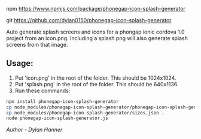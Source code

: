 npm https://www.npmjs.com/package/phonegap-icon-splash-generator

git https://github.com/dylan0150/phonegap-icon-splash-generator

Auto generate splash screens and icons for a phongap ionic cordova 1.0 project from an icon.png. Including a splash.png will also generate splash screens from that image.

## Usage:

1. Put 'icon.png' in the root of the folder. This should be 1024x1024.
2. Put 'splash.png' in the root of the folder. This should be 640x1136
3. Run these commands:

```bash
npm install phonegap-icon-splash-generator
cp node_modules/phonegap-icon-splash-generator/phonegap-icon-splash-generator.js .
cp node_modules/phonegap-icon-splash-generator/sizes.json .
node phonegap-icon-splash-generator.js
```

*Author - Dylan Hanner*
